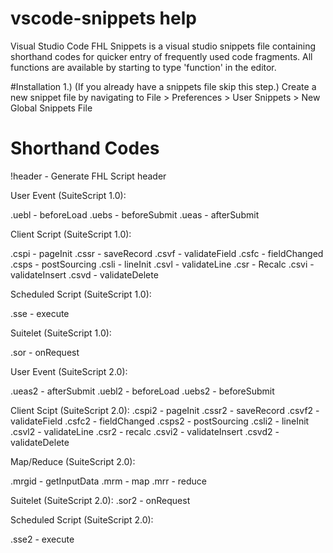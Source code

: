 # vscode-snippets help
Visual Studio Code FHL Snippets is a visual studio snippets file containing shorthand codes for quicker entry of frequently used code fragments.
All functions are available by starting to type 'function' in the editor.

#Installation
1.) (If you already have a snippets file skip this step.) Create a new snippet file by navigating to File > Preferences > User Snippets > New Global Snippets File 

# Shorthand Codes
!header -   Generate FHL Script header

User Event (SuiteScript 1.0):

.uebl   -   beforeLoad
.uebs   -   beforeSubmit
.ueas   -   afterSubmit

Client Script (SuiteScript 1.0):

.cspi   -   pageInit
.cssr   -   saveRecord
.csvf   -   validateField
.csfc   -   fieldChanged
.csps   -   postSourcing 
.csli   -   lineInit
.csvl   -   validateLine
.csr    -   Recalc
.csvi   -   validateInsert
.csvd   -   validateDelete

Scheduled Script (SuiteScript 1.0):

.sse    -   execute

Suitelet (SuiteScript 1.0):

.sor    -   onRequest

User Event (SuiteScript 2.0):

.ueas2  -   afterSubmit
.uebl2  -   beforeLoad
.uebs2  -   beforeSubmit

Client Scipt (SuiteScript 2.0):
.cspi2  -   pageInit
.cssr2  -   saveRecord
.csvf2  -   validateField
.csfc2  -   fieldChanged
.csps2  -   postSourcing
.csli2  -   lineInit
.csvl2  -   validateLine
.csr2   -   recalc
.csvi2  -   validateInsert
.csvd2  -   validateDelete

Map/Reduce (SuiteScript 2.0):

.mrgid  -   getInputData
.mrm    -   map
.mrr    -   reduce

Suitelet (SuiteScript 2.0):
.sor2   -   onRequest

Scheduled Script (SuiteScript 2.0):

.sse2   -   execute




